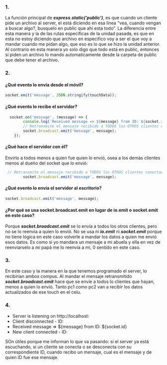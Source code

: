 ### 1.
La función principal de ***express.static('public')***, es que cuando un cliente pide un archivo al server, el está diciendo en esa línea "vea, cuando vengan a buscar algo?, busquelo en public que ahí esta todo". La diferencia entre esta manera y la de las rutas especificas de la unidad pasada, es que en esta no estoy diciendo que archivo en especifico voy a ser el que voy a mandar cuando me pidan algo, que eso es lo que se hizo la unidad anterior. Al contrario en esta manera yo solo digo que todo está en public, entonces si piden un archivo lo mando automaticamente desde la carpeta de public que debe tener el archivo.

### 2.
#### ¿Qué evento lo envía desde el móvil? 

```js
socket.emit('message', JSON.stringify(touchData));
```

#### ¿Qué evento lo recibe el servidor? 
```js
  socket.on('message', (message) => {
        console.log(`Received message => ${message} from ID: ${socket.id}`);
        // Retransmite el mensaje recibido a TODOS los OTROS clientes conectados
        socket.broadcast.emit('message', message);
    });
```

#### ¿Qué hace el servidor con él? 
Envirlo a todos menos a quien fue quien lo envió, osea a los demás clientes menos al dueño del socket que lo envió:

```js
 // Retransmite el mensaje recibido a TODOS los OTROS clientes conectados
        socket.broadcast.emit('message', message);
```

#### ¿Qué evento lo envía el servidor al escritorio? 

```js
socket.broadcast.emit('message', message);
```

#### ¿Por qué se usa socket.broadcast.emit en lugar de io.emit o socket.emit en este caso?
Porque ***socket.broadcast.emit*** se lo envía a todos los otros clientes, pero no se lo reenvia a quien lo envió. No se usa ni ***io.emit*** ni ***socket.emit*** porque no tiene lógica en este caso volverle a mandar los datos a quien me envió esos datos. Es como si yo mandara un mensaje a mi abuela y ella en vez de reenviarselo a mi papá me lo reenvía a mi, 0 sentido en este caso.

### 3.
En este caso y la manera en la que tenemos programado el server, lo recibirían ambos compus. Al mandar el mensaje retransmitido ***socket.broadcast.emit*** hace que se envíe a todos lo clientes que hayan, menos a quien lo envió. Tanto pc1 como pc2 van a recibir los datos actualizados de ese touch en el celu.

### 4.
- Server is listening on http://localhost:
- Client disconnected - ID:
- Received message => ${message} from ID: ${socket.id}
- New client connected - ID:

SOn útiles porque me informan lo que va pasando: si el server ya está escuchando, si un cliente se conecta o se desconecta con su correspondiente ID, cuando recibo un mensaje, cual es el mensaje y de quien ID fue ese mensaje.
